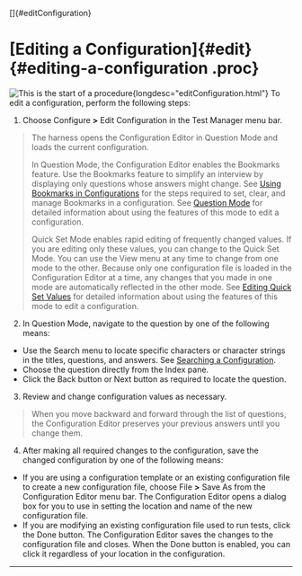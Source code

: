 <!---
  $Id$

  Copyright (c) 2001, 2024, Oracle and/or its affiliates. All rights reserved.
  DO NOT ALTER OR REMOVE COPYRIGHT NOTICES OR THIS FILE HEADER.

  This code is free software; you can redistribute it and/or modify it
  under the terms of the GNU General Public License version 2 only, as
  published by the Free Software Foundation.  Oracle designates this
  particular file as subject to the "Classpath" exception as provided
  by Oracle in the LICENSE file that accompanied this code.

  This code is distributed in the hope that it will be useful, but WITHOUT
  ANY WARRANTY; without even the implied warranty of MERCHANTABILITY or
  FITNESS FOR A PARTICULAR PURPOSE.  See the GNU General Public License
  version 2 for more details (a copy is included in the LICENSE file that
  accompanied this code).

  You should have received a copy of the GNU General Public License version
  2 along with this work; if not, write to the Free Software Foundation,
  Inc., 51 Franklin St, Fifth Floor, Boston, MA 02110-1301 USA.

  Please contact Oracle, 500 Oracle Parkway, Redwood Shores, CA 94065 USA
  or visit www.oracle.com if you need additional information or have any
  questions.
-->

[]{#editConfiguration}

# [Editing a Configuration]{#edit} {#editing-a-configuration .proc}

![This is the start of a procedure](../../images/hg_proc.gif){longdesc="editConfiguration.html"} To
edit a configuration, perform the following steps:

1.  Choose Configure **\>** Edit Configuration in the Test Manager menu bar.

> The harness opens the Configuration Editor in Question Mode and loads the current configuration.
>
> In Question Mode, the Configuration Editor enables the Bookmarks feature. Use the Bookmarks
> feature to simplify an interview by displaying only questions whose answers might change. See
> [Using Bookmarks in Configurations](setMarkers.html) for the steps required to set, clear, and
> manage Bookmarks in a configuration. See [Question Mode](fullViewDialog.html) for detailed
> information about using the features of this mode to edit a configuration.
>
> Quick Set Mode enables rapid editing of frequently changed values. If you are editing only these
> values, you can change to the Quick Set Mode. You can use the View menu at any time to change from
> one mode to the other. Because only one configuration file is loaded in the Configuration Editor
> at a time, any changes that you made in one mode are automatically reflected in the other mode.
> See [Editing Quick Set Values](editQuickSet.html) for detailed information about using the
> features of this mode to edit a configuration.

2.  In Question Mode, navigate to the question by one of the following means:

-   Use the Search menu to locate specific characters or character strings in the titles, questions,
    and answers. See [Searching a Configuration](searchConfiguration.html).
-   Choose the question directly from the Index pane.
-   Click the Back button or Next button as required to locate the question.

3.  Review and change configuration values as necessary.

> When you move backward and forward through the list of questions, the Configuration Editor
> preserves your previous answers until you change them.

4.  After making all required changes to the configuration, save the changed configuration by one of
    the following means:

-   If you are using a configuration template or an existing configuration file to create a new
    configuration file, choose File **\>** Save As from the Configuration Editor menu bar. The
    Configuration Editor opens a dialog box for you to use in setting the location and name of the
    new configuration file.
-   If you are modifying an existing configuration file used to run tests, click the Done button.
    The Configuration Editor saves the changes to the configuration file and closes. When the Done
    button is enabled, you can click it regardless of your location in the configuration.

----------------------------------------------------------------------------------------------------


